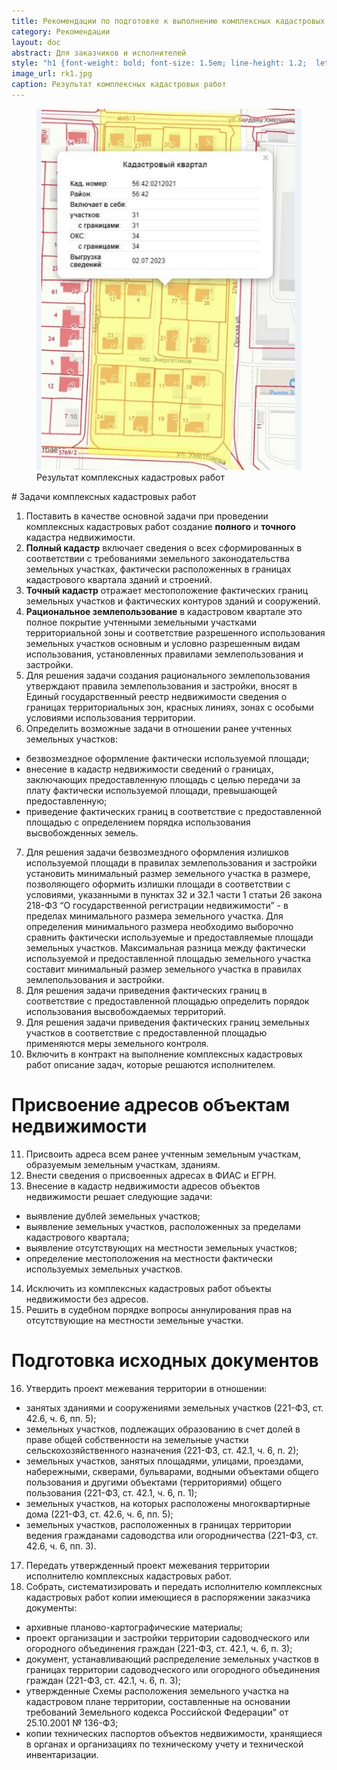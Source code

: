 ```yaml
---
title: Рекомендации по подготовке к выполнению комплексных кадастровых работ
category: Рекомендации
layout: doc
abstract: Для заказчиков и исполнителей  
style: "h1 {font-weight: bold; font-size: 1.5em; line-height: 1.2;  letter-spacing: -.05rem;}"  
image_url: rk1.jpg
caption: Результат комплексных кадастровых работ
---
```

<figure><img class="narrow" alt="Фотография" src="/assets/img/rk1.jpg"/><figcaption>Результат комплексных кадастровых работ</figcaption></figure>
# Задачи комплексных кадастровых работ

1. Поставить в качестве основной задачи при проведении комплексных кадастровых работ создание **полного** и **точного** кадастра недвижимости.
2. **Полный кадастр** включает сведения о всех сформированных в соответствии с требованиями земельного законодательства земельных участках, фактически расположенных в границах кадастрового квартала зданий и строений.
3. **Точный кадастр** отражает местоположение фактических границ земельных участков и фактических контуров зданий и сооружений.
4. **Рациональное землепользование** в кадастровом квартале это полное покрытие учтенными земельными участками территориальной зоны и соответствие разрешенного использования земельных участков основным и условно разрешенным видам использования, установленных правилами землепользования и застройки.
5. Для решения задачи создания рационального землепользования утверждают правила землепользования и застройки, вносят в Единый государственный реестр недвижимости сведения о границах территориальных зон, красных линиях, зонах с особыми условиями использования территории. 
6. Определить возможные задачи в отношении ранее учтенных земельных участков:
- безвозмездное оформление фактически используемой площади;
- внесение в кадастр недвижимости сведений о границах, заключающих предоставленную площадь с целью передачи за плату фактически используемой площади, превышающей предоставленную;
- приведение фактических границ в соответствие с предоставленной площадью с определением порядка использования высвобожденных земель.
7. Для решения задачи безвозмездного оформления излишков используемой площади в правилах землепользования и застройки установить минимальный размер земельного участка в размере, позволяющего оформить излишки площади в соответствии с условиями, указанными в пунктах 32 и 32.1 части 1 статьи 26 закона 218-ФЗ “О государственной регистрации недвижимости” - в пределах минимального размера земельного участка. Для определения минимального размера необходимо выборочно сравнить фактически используемые и предоставляемые площади земельных участков. Максимальная разница между фактически используемой и предоставленной площадью земельного участка составит минимальный размер земельного участка в правилах землепользования и застройки. 
8. Для решения задачи приведения фактических границ в соответствие с предоставленной площадью определить порядок использования высвобождаемых территорий.
9. Для решения задачи приведения фактических границ земельных участков в соответствие с предоставленной площадью применяются меры земельного контроля.
10. Включить в контракт на выполнение комплексных кадастровых работ описание задач, которые решаются исполнителем.
# Присвоение адресов объектам недвижимости
11. Присвоить адреса всем ранее учтенным земельным участкам, образуемым земельным участкам, зданиям. 
12. Внести сведения о присвоенных адресах в ФИАС и ЕГРН. 
13. Внесение в кадастр недвижимости адресов объектов недвижимости решает следующие задачи:
- выявление дублей земельных участков; 
- выявление земельных участков, расположенных за пределами кадастрового квартала;
- выявление отсутствующих на местности земельных участков; 
- определение местоположения на местности фактически используемых земельных участков. 
14. Исключить из комплексных кадастровых работ объекты недвижимости без адресов. 
15. Решить в судебном порядке вопросы аннулирования прав на отсутствующие на местности земельные участки. 
# Подготовка исходных документов
16. Утвердить проект межевания территории в отношении: 
- занятых зданиями и сооружениями земельных участков (221-ФЗ, ст. 42.6, ч. 6, пп. 5); 
- земельных участков, подлежащих образованию в счет долей в праве общей собственности на земельные участки сельскохозяйственного назначения (221-ФЗ, ст. 42.1, ч. 6, п. 2); 
- земельных участков, занятых площадями, улицами, проездами, набережными, скверами, бульварами, водными объектами общего пользования и другими объектами (территориями) общего пользования (221-ФЗ, ст. 42.1, ч. 6, п. 1); 
- земельных участков, на которых расположены многоквартирные дома (221-ФЗ, ст. 42.6, ч. 6, пп. 5);
-  земельных участков, расположенных в границах территории ведения гражданами садоводства или огородничества (221-ФЗ, ст. 42.6, ч. 6, пп. 3).
17. Передать утвержденный проект межевания территории исполнителю комплексных кадастровых работ.
18. Собрать, систематизировать и передать исполнителю комплексных кадастровых работ копии имеющиеся в распоряжении заказчика документы: 
- архивные планово-картографические материалы;
- проект организации и застройки территории садоводческого или огородного объединения граждан (221-ФЗ, ст. 42.1, ч. 6, п. 3);
- документ, устанавливающий распределение земельных участков в границах  территории садоводческого или огородного объединения граждан (221-ФЗ, ст. 42.1, ч. 6, п. 3);
- утвержденные Схемы расположения земельного участка на кадастровом плане территории, составленные на основании требований Земельного кодекса Российской Федерации" от 25.10.2001 № 136-ФЗ;
- копии технических паспортов объектов недвижимости, хранящиеся в органах и организациях по техническому учету и технической инвентаризации.